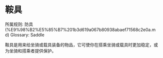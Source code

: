 # 鞍具

所属规则: 防具 (%E9%98%B2%E5%85%B7%201b3d619a067b80938abaef71568c2e0a.md)
Glossary: Saddle

鞍具是用来给坐骑或载具装备的物品，它可使你在搭乘坐骑或载具时更加稳定，或为坐骑和搭乘者提供保护。